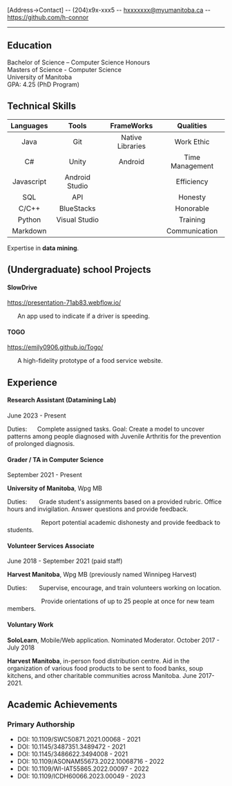 [Address->Contact] -- (204)x9x-xxx5 -- hxxxxxxx@myumanitoba.ca -- https://github.com/h-connor

<hr />

## Education
Bachelor of Science – Computer Science Honours <br />
Masters of Science - Computer Science <br />
University of Manitoba <br />
GPA: 4.25 (PhD Program) 

## Technical Skills

| Languages        | Tools           | FrameWorks  | Qualities|
| :-------------: |:-------------:| :-----:| :----: |
| Java      | Git | Native Libraries | Work Ethic |
| C#     | Unity      |   Android | Time Management |
| Javascript | Android Studio      |     | Efficiency |
| SQL     | API      |   | Honesty |
| C/C++     | BlueStacks      |    | Honorable
| Python     | Visual Studio      |    | Training |
| Markdown     |       |    | Communication |

Expertise in **data mining**.

## (Undergraduate) school Projects

#### SlowDrive
https://presentation-71ab83.webflow.io/

&nbsp;&nbsp;&nbsp;&nbsp;&nbsp; 
An app used to indicate if a driver is speeding.

#### TOGO

https://emily0906.github.io/Togo/

&nbsp;&nbsp;&nbsp;&nbsp;&nbsp; 
A high-fidelity prototype of a food service website.

## Experience

#### **Research Assistant (Datamining Lab)**
June 2023 - Present

Duties:&nbsp;&nbsp;&nbsp;&nbsp;&nbsp;
Complete assigned tasks. Goal: Create a model to uncover patterns among people diagnosed with Juvenile Arthritis for the prevention of prolonged diagnosis.

#### **Grader / TA in Computer Science**
September 2021 - Present

**University of Manitoba**, Wpg MB

Duties: &nbsp;&nbsp;&nbsp;&nbsp;&nbsp;
Grade student's assignments based on a provided rubric. Office hours and invigilation. Answer questions and provide feedback.

&nbsp;&nbsp;&nbsp;&nbsp;&nbsp;&nbsp;&nbsp; &nbsp;&nbsp;&nbsp;&nbsp;&nbsp; &nbsp;&nbsp;&nbsp;&nbsp;&nbsp; 
 Report potential academic dishonesty and provide feedback to students.

#### **Volunteer Services Associate** 
June 2018 - September 2021 (paid staff)

**Harvest Manitoba**, Wpg MB (previously named Winnipeg Harvest)

Duties: &nbsp;&nbsp;&nbsp;&nbsp;&nbsp; 
Supervise, encourage, and train volunteers working on location.

&nbsp;&nbsp;&nbsp;&nbsp;&nbsp;&nbsp;&nbsp; &nbsp;&nbsp;&nbsp;&nbsp;&nbsp; &nbsp;&nbsp;&nbsp;&nbsp;&nbsp; 
 Provide orientations of up to 25 people at once for new team members.

#### **Voluntary Work** 
**SoloLearn**, Mobile/Web application. Nominated Moderator. October 2017 - July 2018

**Harvest Manitoba**, in-person food distribution centre. Aid in the organization of various food products to be sent to food banks, soup kitchens, and other charitable communities across Manitoba. June 2017-2021.

## Academic Achievements

### Primary Authorship ###

* DOI: 10.1109/SWC50871.2021.00068 - 2021
* DOI: 10.1145/3487351.3489472 - 2021
* DOI: 10.1145/3486622.3494008 - 2021
* DOI: 10.1109/ASONAM55673.2022.10068716 - 2022
* DOI: 10.1109/WI-IAT55865.2022.00097 - 2022
* DOI: 10.1109/ICDH60066.2023.00049 - 2023
